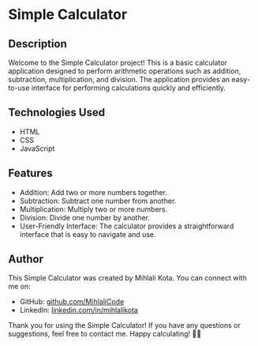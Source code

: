 # Simple Calculator

## Description

Welcome to the Simple Calculator project! This is a basic calculator application designed to perform arithmetic operations such as addition, subtraction, multiplication, and division. The application provides an easy-to-use interface for performing calculations quickly and efficiently.

## Technologies Used

- HTML
- CSS
- JavaScript

## Features

- Addition: Add two or more numbers together.
- Subtraction: Subtract one number from another.
- Multiplication: Multiply two or more numbers.
- Division: Divide one number by another.
- User-Friendly Interface: The calculator provides a straightforward interface that is easy to navigate and use.

## Author

This Simple Calculator was created by Mihlali Kota. You can connect with me on:

- GitHub: [github.com/MihlaliCode](https://github.com/MihlaliCode)
- LinkedIn: [linkedin.com/in/mihlalikota](https://www.linkedin.com/in/mihlali-kota-30115b234/)

Thank you for using the Simple Calculator! If you have any questions or suggestions, feel free to contact me. Happy calculating! 🧮🔢
